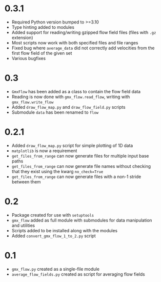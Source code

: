 # 0.3.1
* Required Python version bumped to >=3.10
* Type hinting added to modules
* Added support for reading/writing gzipped flow field files (files with `.gz` extension)
* Most scripts now work with both specified files and file ranges
* Fixed bug where `average_data` did not correctly add velocities from the first flow field of the given set
* Various bugfixes

# 0.3
* `GmxFlow` has been added as a class to contain the flow field data
* Reading is now done with `gmx_flow.read_flow`, writing with `gmx_flow.write_flow`
* Added `draw_flow_map.py` and `draw_flow_field.py` scripts
* Submodule `data` has been renamed to `flow`

# 0.2.1
* Added `draw_flow_map.py` script for simple plotting of 1D data
* `matplotlib` is now a requirement
* `get_files_from_range` can now generate files for multiple input base paths
* `get_files_from_range` can now generate file names without checking that
  they exist using the kwarg `no_check=True`
* `get_files_from_range` can now generate files with a non-1 stride between them

# 0.2
* Package created for use with `setuptools`
* `gmx_flow` added as full module with submodules for data manipulation
  and utilities
* Scripts added to be installed along with the modules
* Added `convert_gmx_flow_1_to_2.py` script

# 0.1
* `gmx_flow.py` created as a single-file module
* `average_flow_fields.py` created as script for averaging flow fields
